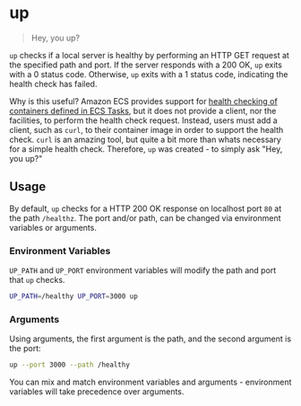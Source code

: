 # up

> Hey, you up?

`up` checks if a local server is healthy by performing an HTTP GET request at the specified path and port. If the server responds with a 200 OK, `up` exits with a 0 status code. Otherwise, `up` exits with a 1 status code, indicating the health check has failed.

Why is this useful? Amazon ECS provides support for [health checking of containers defined in ECS Tasks](https://docs.aws.amazon.com/AmazonECS/latest/APIReference/API_HealthCheck.html#API_HealthCheck_Contents), but it does not provide a client, nor the facilities, to perform the health check request. Instead, users must add a client, such as `curl`, to their container image in order to support the health check. `curl` is an amazing tool, but quite a bit more than whats necessary for a simple health check. Therefore, `up` was created - to simply ask "Hey, you up?"

## Usage

By default, `up` checks for a HTTP 200 OK response on localhost port `80` at the path `/healthz`. The port and/or path, can be changed via environment variables or arguments.

### Environment Variables

`UP_PATH` and `UP_PORT` environment variables will modify the path and port that `up` checks.

```sh
UP_PATH=/healthy UP_PORT=3000 up
```

### Arguments

Using arguments, the first argument is the path, and the second argument is the port:

```sh
up --port 3000 --path /healthy
```

You can mix and match environment variables and arguments - environment variables will take precedence over arguments.
